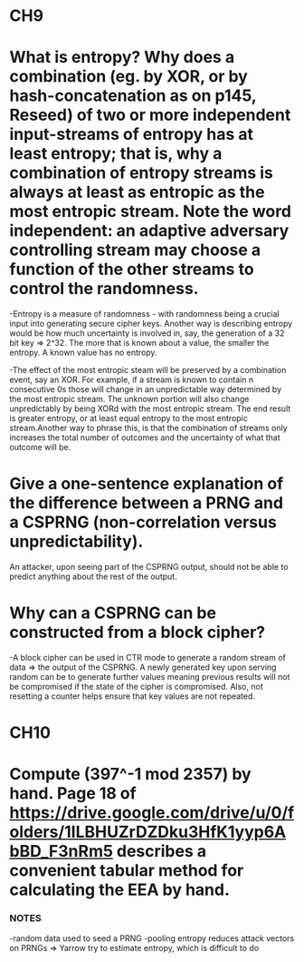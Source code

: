 # CH9
# What is entropy? Why does a combination (eg. by XOR, or by hash-concatenation as on p145, Reseed) of two or more independent input-streams of entropy has at least entropy; that is, why a combination of entropy streams is always at least as entropic as the most entropic stream.                 Note the word independent: an adaptive adversary controlling stream  may choose a function of the other streams to control the randomness.
-Entropy is a measure of randomness - with randomness being a crucial input into generating secure cipher keys. Another way is describing entropy would be how much uncertainty is involved in, say, the generation of a 32 bit key => 2^32. The more that is known about a value, the smaller the entropy. A known value has no entropy.

-The effect of the most entropic steam will be preserved by a combination event, say an XOR. For example, if a stream is known to contain n consecutive 0s those will change in an unpredictable way determined by the most entropic stream. The unknown portion will also change unpredictably by being XORd with the most entropic stream. The end result is greater entropy, or at least equal entropy to the most entropic stream.Another way to phrase this, is that the combination of streams only increases the total number of outcomes and the uncertainty of what that outcome will be.

# Give a one-sentence explanation of the difference between a PRNG and a CSPRNG (non-correlation versus unpredictability). 
An attacker, upon seeing part of the CSPRNG output, should not be able to predict anything about the rest of the output.

# Why can a CSPRNG can be constructed from a block cipher?
-A block cipher can be used in CTR mode to generate a random stream of data => the output of the CSPRNG. A newly generated key upon serving random can be to generate further values meaning previous results will not be compromised if the state of the cipher is compromised. Also, not resetting a counter helps ensure that key values are not repeated.


# CH10

# Compute (397^-1 mod 2357)  by hand. Page 18 of https://drive.google.com/drive/u/0/folders/1ILBHUZrDZDku3HfK1yyp6AbBD_F3nRm5 describes a convenient tabular method for calculating the EEA by hand.



### NOTES
-random data used to seed a PRNG
-pooling entropy reduces attack vectors on PRNGs => Yarrow try to estimate entropy, which is difficult to do
